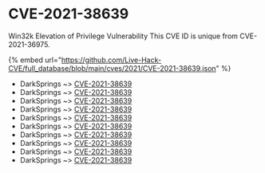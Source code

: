# CVE-2021-38639

Win32k Elevation of Privilege Vulnerability This CVE ID is unique from CVE-2021-36975.

{% embed url="https://github.com/Live-Hack-CVE/full_database/blob/main/cves/2021/CVE-2021-38639.json" %}


* DarkSprings ~> [CVE-2021-38639](https://www.alice-snow.ru/2021/database/cve-2021-38639/cve-2021-38639-darksprings)
* DarkSprings ~> [CVE-2021-38639](https://www.alice-snow.ru/2021/database/cve-2021-38639/cve-2021-38639-darksprings)
* DarkSprings ~> [CVE-2021-38639](https://www.alice-snow.ru/2021/database/cve-2021-38639/cve-2021-38639-darksprings)
* DarkSprings ~> [CVE-2021-38639](https://www.alice-snow.ru/2021/database/cve-2021-38639/cve-2021-38639-darksprings)
* DarkSprings ~> [CVE-2021-38639](https://www.alice-snow.ru/2021/database/cve-2021-38639/cve-2021-38639-darksprings)
* DarkSprings ~> [CVE-2021-38639](https://www.alice-snow.ru/2021/database/cve-2021-38639/cve-2021-38639-darksprings)
* DarkSprings ~> [CVE-2021-38639](https://www.alice-snow.ru/2021/database/cve-2021-38639/cve-2021-38639-darksprings)
* DarkSprings ~> [CVE-2021-38639](https://www.alice-snow.ru/2021/database/cve-2021-38639/cve-2021-38639-darksprings)
* DarkSprings ~> [CVE-2021-38639](https://www.alice-snow.ru/2021/database/cve-2021-38639/cve-2021-38639-darksprings)
* DarkSprings ~> [CVE-2021-38639](https://www.alice-snow.ru/2021/database/cve-2021-38639/cve-2021-38639-darksprings)